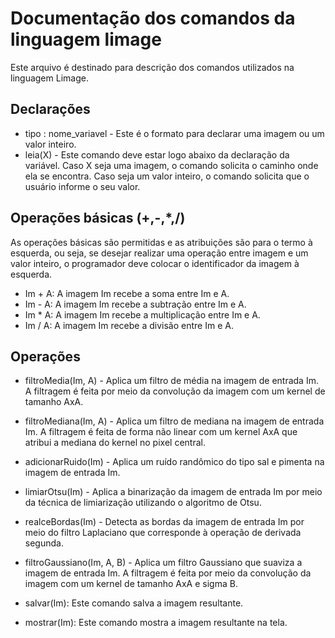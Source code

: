 # Documentação dos comandos da linguagem limage

Este arquivo é destinado para descrição dos comandos utilizados na linguagem Limage.

## Declarações
- tipo : nome_variavel - Este é o formato para declarar uma imagem ou um valor inteiro.
- leia(X) - Este comando deve estar logo abaixo da declaração da variável. Caso X seja uma imagem, o comando solicita o caminho onde ela se encontra. Caso seja um valor inteiro, o comando solicita que o usuário informe o seu valor.

## Operações básicas (+,-,*,/)
As operações básicas são permitidas e as atribuições são para o termo à esquerda, ou seja, se desejar realizar uma operação entre imagem e um valor inteiro, o programador deve colocar o identificador da imagem à esquerda.
- Im + A: A imagem Im recebe a soma entre Im e A.
- Im - A: A imagem Im recebe a subtração entre Im e A.
- Im * A: A imagem Im recebe a multiplicação entre Im e A.
- Im / A: A imagem Im recebe a divisão entre Im e A.

## Operações
- filtroMedia(Im, A) - Aplica um filtro de média na imagem de entrada Im. A filtragem é feita por meio da convolução da imagem com um kernel de tamanho AxA.
- filtroMediana(Im, A) - Aplica um filtro de mediana na imagem de entrada Im. A filtragem é feita de forma não linear com um kernel AxA que atribui a mediana do kernel no pixel central.
- adicionarRuido(Im) - Aplica um ruído randômico do tipo sal e pimenta na imagem de entrada Im.
- limiarOtsu(Im) - Aplica a binarização da imagem de entrada Im por meio da técnica de limiarização utilizando o algoritmo de Otsu.
- realceBordas(Im) - Detecta as bordas da imagem de entrada Im por meio do filtro Laplaciano que corresponde à operação de derivada segunda.
- filtroGaussiano(Im, A, B) - Aplica um filtro Gaussiano que suaviza a imagem de entrada Im.  A filtragem é feita por meio da convolução da imagem com um kernel de tamanho AxA e sigma B.

- salvar(Im): Este comando salva a imagem resultante.
- mostrar(Im): Este comando mostra a imagem resultante na tela.
